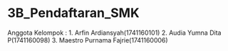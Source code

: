 # 3B_Pendaftaran_SMK
Anggota Kelompok : 1. Arfin Ardiansyah(1741160101) 2. Audia Yumna Dita P(1741160098) 3. Maestro Purnama Fajrie(1741160006)

